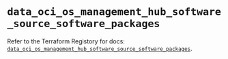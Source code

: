 # `data_oci_os_management_hub_software_source_software_packages`

Refer to the Terraform Registory for docs: [`data_oci_os_management_hub_software_source_software_packages`](https://registry.terraform.io/providers/oracle/oci/6.18.0/docs/data-sources/os_management_hub_software_source_software_packages).

